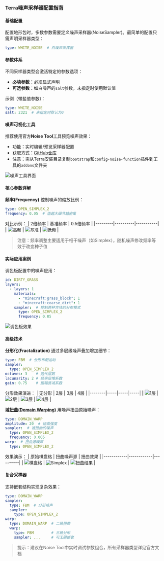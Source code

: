 ### Terra噪声采样器配置指南

#### 基础配置
配置地形包时，多数参数需要定义噪声采样器(NoiseSampler)。最简单的配置只需声明采样器类型：

```yaml
type: WHITE_NOISE  # 白噪声采样器
```

#### 参数体系
不同采样器类型会激活特定的参数选项：
- **必填参数**：必须显式声明
- **可选参数**：如白噪声的`salt`参数，未指定时使用默认值

示例（带盐值参数）：
```yaml
type: WHITE_NOISE
salt: 2321  # 未指定时默认为0
```

#### 噪声可视化工具
推荐使用官方**Noise Tool**工具预览噪声效果：
- 功能：实时编辑/预览采样器配置
- 获取方式：[GitHub仓库](https://github.com/PolyhedralDev/NoiseTool/releases)
- 注意：需从Terra安装目录复制`bootstrap`和`config-noise-function`插件到工具的`addons`文件夹

![噪声工具界面](noise_picture/noise_tool.png)

#### 核心参数详解
**频率(Frequency)**
控制噪声的缩放比例：
```yaml
type: OPEN_SIMPLEX_2
frequency: 0.05  # 值越大细节越密集
```
对比示例：
| 2倍频率 | 基准频率 | 0.5倍频率 |
|---------|----------|-----------|
| ![高频](noise_picture/opensimplex2_64x64_freq_double.png) | ![基准](noise_picture/opensimplex2_64x64_freq_half.png) | ![低频](noise_picture/opensimplex2_64x64.png) |

> 注意：频率调整主要适用于相干噪声（如Simplex），随机噪声修改频率等效于改变种子值

#### 实际应用案例
调色板配置中的噪声应用：
```yaml
id: DIRTY_GRASS
layers:
  - layers: 1
    materials:
      - "minecraft:grass_block": 1
      - "minecraft:coarse_dirt": 1
    sampler:  # 控制两种方块的分布模式
      type: OPEN_SIMPLEX_2
      frequency: 0.05
```

![调色板效果](noise_picture/palette_example.png)

#### 高级技术
**分形化(Fractalization)**
通过多层级噪声叠加增加细节：
```yaml
type: FBM  # 分形布朗运动
sampler: 
  type: OPEN_SIMPLEX_2
octaves: 3    # 迭代层数
lacunarity: 2 # 频率倍增系数
gain: 0.75    # 振幅衰减系数
```
分形效果演进：
| 无分形 | 2层 | 3层 | 4层 |
|--------|-----|-----|-----|
| ![1层](noise_picture/opensimplex2_1_octave.png) | ![2层](noise_picture/opensimplex2_2_octaves.png) | ![3层](noise_picture/opensimplex2_3_octaves.png) | ![4层](noise_picture/opensimplex2_4_octaves.png) |

[**域扭曲(Domain Warping)**](noise_picture/overwarped.png)
用噪声扭曲原始噪声：
```yaml
type: DOMAIN_WARP
amplitude: 20  # 扭曲强度
sampler:  # 被扭曲的噪声
  type: OPEN_SIMPLEX_2
  frequency: 0.005  
warp:  # 扭曲源噪声
  type: OPEN_SIMPLEX_2
```
效果演示：
| 原始棋盘格 | 扭曲噪声源 | 扭曲效果 |
|------------|------------|----------|
| ![棋盘格](noise_picture/checkerboard.png) | ![Simplex](noise_picture/simplex_warp.png) | ![扭曲结果](noise_picture/checkerboard_warped.png) |

#### 复合采样器
支持嵌套结构实现复杂效果：
```yaml
type: DOMAIN_WARP
sampler:
  type: FBM  # 分形噪声
  sampler: 
    type: OPEN_SIMPLEX_2
warp: 
  type: DOMAIN_WARP  # 二级扭曲
  warp: 
    type: FBM        # 三级分形
    sampler: ...     # 可无限嵌套
```

> 提示：建议在Noise Tool中实时调试参数组合，所有采样器类型详见官方文档